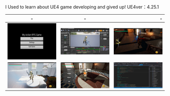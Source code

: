 I Used to learn about UE4 game developing and gived up!
UE4ver：4.25.1














| -        | -           | -  |
| ------------- |:-------------:| -----:|
| ![start](ScreenCapture/rpg1.jpg?cropResize=40,40) | ![start](ScreenCapture/rpg12.jpg?cropResize=40,40) |    ![start](ScreenCapture/rpg3.jpg?cropResize=40,40) |
| ![start](ScreenCapture/rpg6.jpg?cropResize=40,40) | ![start](ScreenCapture/rpg8.jpg?cropResize=40,40) |    ![start](ScreenCapture/rpg9.jpg?cropResize=40,40) |
